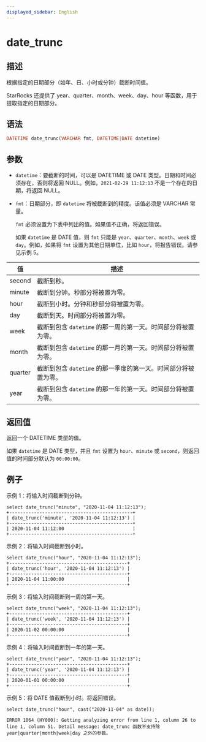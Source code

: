 ```yaml
---
displayed_sidebar: English
---
```


# date_trunc

## 描述

根据指定的日期部分（如年、日、小时或分钟）截断时间值。

StarRocks 还提供了 year、quarter、month、week、day、hour 等函数，用于提取指定的日期部分。

## 语法

```Haskell
DATETIME date_trunc(VARCHAR fmt, DATETIME|DATE datetime)
```

## 参数

- `datetime`：要截断的时间，可以是 DATETIME 或 DATE 类型。日期和时间必须存在，否则将返回 NULL。例如，`2021-02-29 11:12:13` 不是一个存在的日期，将返回 NULL。

- `fmt`：日期部分，即 `datetime` 将被截断到的精度。该值必须是 VARCHAR 常量。

  `fmt` 必须设置为下表中列出的值。如果值不正确，将返回错误。

  如果 `datetime` 是 DATE 值，则 `fmt` 只能是 `year`、`quarter`、`month`、`week` 或 `day`。例如，如果将 `fmt` 设置为其他日期单位，比如 `hour`，将报告错误。请参见示例 5。

| 值      | 描述                                                  |
| ------- | ------------------------------------------------------------ |
| second  | 截断到秒。                                     |
| minute  | 截断到分钟。秒部分将被置为零。   |
| hour    | 截断到小时。分钟和秒部分将被置为零。 |
| day     | 截断到天。时间部分将被置为零。        |
| week    | 截断到包含 `datetime` 的那一周的第一天。时间部分将被置为零。 |
| month   | 截断到包含 `datetime` 的那一月的第一天。时间部分将被置为零。 |
| quarter | 截断到包含 `datetime` 的那一季度的第一天。时间部分将被置为零。 |
| year    | 截断到包含 `datetime` 的那一年的第一天。时间部分将被置为零。 |

## 返回值

返回一个 DATETIME 类型的值。

如果 `datetime` 是 DATE 类型，并且 `fmt` 设置为 `hour`、`minute` 或 `second`，则返回值的时间部分默认为 `00:00:00`。

## 例子

示例 1：将输入时间截断到分钟。

```Plain
select date_trunc("minute", "2020-11-04 11:12:13");
+---------------------------------------------+
| date_trunc('minute', '2020-11-04 11:12:13') |
+---------------------------------------------+
| 2020-11-04 11:12:00                         |
+---------------------------------------------+
```

示例 2：将输入时间截断到小时。

```Plain
select date_trunc("hour", "2020-11-04 11:12:13");
+-------------------------------------------+
| date_trunc('hour', '2020-11-04 11:12:13') |
+-------------------------------------------+
| 2020-11-04 11:00:00                       |
+-------------------------------------------+
```

示例 3：将输入时间截断到一周的第一天。

```Plain
select date_trunc("week", "2020-11-04 11:12:13");
+-------------------------------------------+
| date_trunc('week', '2020-11-04 11:12:13') |
+-------------------------------------------+
| 2020-11-02 00:00:00                       |
+-------------------------------------------+
```

示例 4：将输入时间截断到一年的第一天。

```Plain
select date_trunc("year", "2020-11-04 11:12:13");
+-------------------------------------------+
| date_trunc('year', '2020-11-04 11:12:13') |
+-------------------------------------------+
| 2020-01-01 00:00:00                       |
+-------------------------------------------+
```

示例 5：将 DATE 值截断到小时。将返回错误。

```Plain
select date_trunc("hour", cast("2020-11-04" as date));

ERROR 1064 (HY000): Getting analyzing error from line 1, column 26 to line 1, column 51. Detail message: date_trunc 函数不支持除 year|quarter|month|week|day 之外的参数。
```
